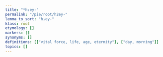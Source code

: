 ```yaml
---
title: "*h₂ey-"
permalink: "/pie/root/h2ey-"
lemma_to_sort: "h₂ey-"
klass: root
etymology: []
markers: []
synonyms: []
definitions: [["vital force, life, age, eternity"], ["day, morning"]]
topics: []
---
```


